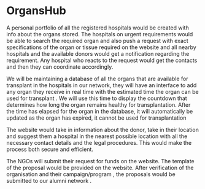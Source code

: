 # OrgansHub

A personal portfolio of all the registered hospitals would be created with info about the organs stored. The hospitals on urgent requirements would be able to search the required organ and also push a request with exact specifications of the organ or tissue required on the website and all nearby hospitals and the available donors would get a notification regarding the requirement. Any hospital who reacts to the request would get the contacts and then they can coordinate accordingly.

We will be maintaining a database of all the organs that are available for transplant in the hospitals in our network, they will have an interface to add any organ they receive in real time with the estimated time the organ can be used for transplant . We will use this time to display the countdown that determines how long the organ remains healthy for transplantation. After the time has elapsed for the organ in the database, it will automatically be updated as the organ has expired, it cannot be used for transplantation

The website would take in information about the donor, take in their location and suggest them a hospital in the nearest possible location with all the necessary contact details and the legal procedures. This would make the process both secure and efficient.

The NGOs will submit their request for funds on the website. The template of the proposal would be provided on the website. After verification of the organisation and their campaign/program , the proposals would be submitted to our alumni network .
